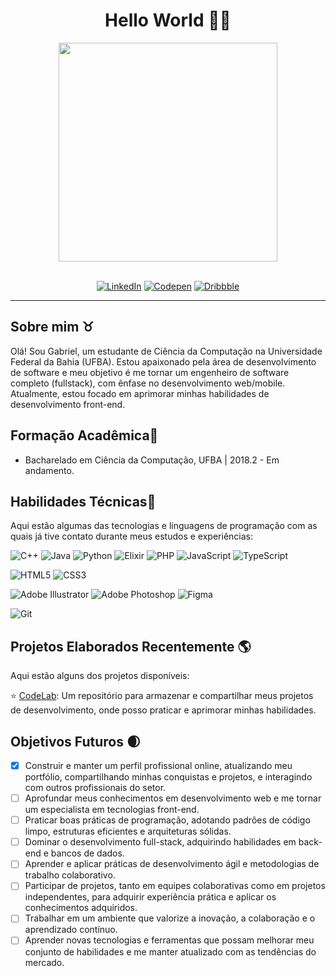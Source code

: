 <div align="center">

# Hello World 👋🏾

<img src="https://i.imgur.com/kmq1G2W.png" width="350px">
<br/><br/>

[![LinkedIn](https://img.shields.io/badge/linkedin-%230077B5.svg?style=for-the-badge&logo=linkedin&logoColor=white)](https://br.linkedin.com/)
[![Codepen](https://img.shields.io/badge/Codepen-000000?style=for-the-badge&logo=codepen&logoColor=white)](https://codepen.io/eloak)
[![Dribbble](https://img.shields.io/badge/Dribbble-EA4C89?style=for-the-badge&logo=dribbble&logoColor=white)](https://dribbble.com/eloak)
 
</div>

---
## **Sobre mim** ♉
Olá! Sou Gabriel, um estudante de Ciência da Computação na Universidade Federal da Bahia (UFBA). Estou apaixonado pela área de desenvolvimento de software e meu objetivo é me tornar um engenheiro de software completo (fullstack), com ênfase no desenvolvimento web/mobile. Atualmente, estou focado em aprimorar minhas habilidades de desenvolvimento front-end.

## **Formação Acadêmica**🌠

* Bacharelado em Ciência da Computação, UFBA | 2018.2 - Em andamento.

## **Habilidades Técnicas**🚀

Aqui estão algumas das tecnologias e linguagens de programação com as quais já tive contato durante meus estudos e experiências:

<div align="left">

![C++](https://img.shields.io/badge/c++-%2300599C.svg?style=for-the-badge&logo=c%2B%2B&logoColor=white)
![Java](https://img.shields.io/badge/java-%23ED8B00.svg?style=for-the-badge&logo=openjdk&logoColor=white)
![Python](https://img.shields.io/badge/python-3670A0?style=for-the-badge&logo=python&logoColor=ffdd54)
![Elixir](https://img.shields.io/badge/elixir-%234B275F.svg?style=for-the-badge&logo=elixir&logoColor=white)
![PHP](https://img.shields.io/badge/php-%23777BB4.svg?style=for-the-badge&logo=php&logoColor=white)
![JavaScript](https://img.shields.io/badge/javascript-%23323330.svg?style=for-the-badge&logo=javascript&logoColor=%23F7DF1E)
![TypeScript](https://img.shields.io/badge/typescript-%23007ACC.svg?style=for-the-badge&logo=typescript&logoColor=white)


![HTML5](https://img.shields.io/badge/html5-%23E34F26.svg?style=for-the-badge&logo=html5&logoColor=white)
![CSS3](https://img.shields.io/badge/css3-%231572B6.svg?style=for-the-badge&logo=css3&logoColor=white)


![Adobe Illustrator](https://img.shields.io/badge/adobe%20illustrator-%23FF9A00.svg?style=for-the-badge&logo=adobe%20illustrator&logoColor=white)
![Adobe Photoshop](https://img.shields.io/badge/adobe%20photoshop-%2331A8FF.svg?style=for-the-badge&logo=adobe%20photoshop&logoColor=white)
![Figma](https://img.shields.io/badge/figma-%23F24E1E.svg?style=for-the-badge&logo=figma&logoColor=white)


![Git](https://img.shields.io/badge/git-%23F05033.svg?style=for-the-badge&logo=git&logoColor=white)

</div>

## **Projetos Elaborados Recentemente** 🌎
Aqui estão alguns dos projetos disponíveis:

 ⭐ [CodeLab](https://github.com/elcarvalhogoncalves/CodeLab/): Um repositório para armazenar e compartilhar meus projetos de desenvolvimento, onde posso praticar e aprimorar minhas habilidades. 

## **Objetivos Futuros** 🌒 

 - [x] Construir e manter um perfil profissional online, atualizando meu portfólio, compartilhando minhas conquistas e projetos, e interagindo com outros profissionais do setor.
- [ ] Aprofundar meus conhecimentos em desenvolvimento web e me tornar um especialista em tecnologias front-end.
- [ ] Praticar boas práticas de programação, adotando padrões de código limpo, estruturas eficientes e arquiteturas sólidas.
- [ ] Dominar o desenvolvimento full-stack, adquirindo habilidades em back-end e bancos de dados.
- [ ] Aprender e aplicar práticas de desenvolvimento ágil e metodologias de trabalho colaborativo.
- [ ] Participar de projetos, tanto em equipes colaborativas como em projetos independentes, para adquirir experiência prática e aplicar os conhecimentos adquiridos.
- [ ] Trabalhar em um ambiente que valorize a inovação, a colaboração e o aprendizado contínuo.
- [ ] Aprender novas tecnologias e ferramentas que possam melhorar meu conjunto de habilidades e me manter atualizado com as tendências do mercado.
